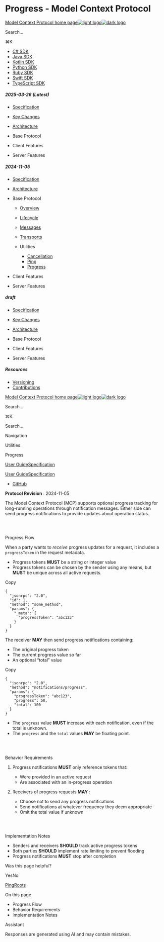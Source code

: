 # Progress - Model Context Protocol

[Model Context Protocol home page![light logo](https://mintlify.s3.us-west-1.amazonaws.com/mcp/logo/light.svg)![dark logo](https://mintlify.s3.us-west-1.amazonaws.com/mcp/logo/dark.svg)](/)

Search...

⌘K

* [C# SDK](https://github.com/modelcontextprotocol/csharp-sdk)
* [Java SDK](https://github.com/modelcontextprotocol/java-sdk)
* [Kotlin SDK](https://github.com/modelcontextprotocol/kotlin-sdk)
* [Python SDK](https://github.com/modelcontextprotocol/python-sdk)
* [Ruby SDK](https://github.com/modelcontextprotocol/ruby-sdk)
* [Swift SDK](https://github.com/modelcontextprotocol/swift-sdk)
* [TypeScript SDK](https://github.com/modelcontextprotocol/typescript-sdk)

##### 2025-03-26 (Latest)

  * [Specification](/specification/2025-03-26)
  * [Key Changes](/specification/2025-03-26/changelog)
  * [Architecture](/specification/2025-03-26/architecture)
  * Base Protocol

  * Client Features

  * Server Features

##### 2024-11-05

  * [Specification](/specification/2024-11-05)
  * [Architecture](/specification/2024-11-05/architecture)
  * Base Protocol

    * [Overview](/specification/2024-11-05/basic)
    * [Lifecycle](/specification/2024-11-05/basic/lifecycle)
    * [Messages](/specification/2024-11-05/basic/messages)
    * [Transports](/specification/2024-11-05/basic/transports)
    * Utilities

      * [Cancellation](/specification/2024-11-05/basic/utilities/cancellation)
      * [Ping](/specification/2024-11-05/basic/utilities/ping)
      * [Progress](/specification/2024-11-05/basic/utilities/progress)
  * Client Features

  * Server Features

##### draft

  * [Specification](/specification/draft)
  * [Key Changes](/specification/draft/changelog)
  * [Architecture](/specification/draft/architecture)
  * Base Protocol

  * Client Features

  * Server Features

##### Resources

  * [Versioning](/specification/versioning)
  * [Contributions](/specification/contributing)

[Model Context Protocol home page![light logo](https://mintlify.s3.us-west-1.amazonaws.com/mcp/logo/light.svg)![dark logo](https://mintlify.s3.us-west-1.amazonaws.com/mcp/logo/dark.svg)](/)

Search...

⌘K

Search...

Navigation

Utilities

Progress

[User Guide](/introduction)[Specification](/specification/2025-03-26)

[User Guide](/introduction)[Specification](/specification/2025-03-26)

* [GitHub](https://github.com/modelcontextprotocol)

**Protocol Revision** : 2024-11-05

The Model Context Protocol (MCP) supports optional progress tracking for long-running operations through notification messages. Either side can send progress notifications to provide updates about operation status.

## 

​

Progress Flow

When a party wants to _receive_ progress updates for a request, it includes a `progressToken` in the request metadata.

  * Progress tokens **MUST** be a string or integer value
  * Progress tokens can be chosen by the sender using any means, but **MUST** be unique across all active requests.

Copy
    
    
    {
      "jsonrpc": "2.0",
      "id": 1,
      "method": "some_method",
      "params": {
        "_meta": {
          "progressToken": "abc123"
        }
      }
    }
    

The receiver **MAY** then send progress notifications containing:

  * The original progress token
  * The current progress value so far
  * An optional “total” value

Copy
    
    
    {
      "jsonrpc": "2.0",
      "method": "notifications/progress",
      "params": {
        "progressToken": "abc123",
        "progress": 50,
        "total": 100
      }
    }
    

  * The `progress` value **MUST** increase with each notification, even if the total is unknown.
  * The `progress` and the `total` values **MAY** be floating point.

## 

​

Behavior Requirements

  1. Progress notifications **MUST** only reference tokens that:

     * Were provided in an active request
     * Are associated with an in-progress operation
  2. Receivers of progress requests **MAY** :

     * Choose not to send any progress notifications
     * Send notifications at whatever frequency they deem appropriate
     * Omit the total value if unknown

## 

​

Implementation Notes

  * Senders and receivers **SHOULD** track active progress tokens
  * Both parties **SHOULD** implement rate limiting to prevent flooding
  * Progress notifications **MUST** stop after completion

Was this page helpful?

YesNo

[Ping](/specification/2024-11-05/basic/utilities/ping)[Roots](/specification/2024-11-05/client/roots)

On this page

  * Progress Flow
  * Behavior Requirements
  * Implementation Notes

Assistant

Responses are generated using AI and may contain mistakes.